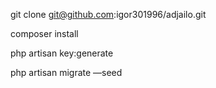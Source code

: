 git clone git@github.com:igor301996/adjailo.git

composer install

php artisan key:generate

php artisan migrate —seed
